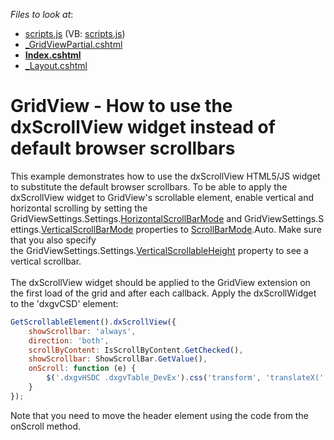 <!-- default file list -->
*Files to look at*:

* [scripts.js](./CS/GridViewWithDxScrollView/Scripts/scripts.js) (VB: [scripts.js](./VB/GridViewWithDxScrollView/Scripts/scripts.js))
* [_GridViewPartial.cshtml](./CS/GridViewWithDxScrollView/Views/Home/_GridViewPartial.cshtml)
* **[Index.cshtml](./CS/GridViewWithDxScrollView/Views/Home/Index.cshtml)**
* [_Layout.cshtml](./CS/GridViewWithDxScrollView/Views/Shared/_Layout.cshtml)
<!-- default file list end -->
# GridView - How to use the dxScrollView widget instead of default browser scrollbars


<p>This example demonstrates how to use the dxScrollView HTML5/JS widget to substitute the default browser scrollbars. To be able to apply the dxScrollView widget to GridView's scrollable element, enable vertical and horizontal scrolling by setting the GridViewSettings.Settings.<a href="https://documentation.devexpress.com/AspNet/DevExpress.Web.ASPxGridSettings.HorizontalScrollBarMode.property">HorizontalScrollBarMode</a> and GridViewSettings.Settings.<a href="https://documentation.devexpress.com/AspNet/DevExpress.Web.ASPxGridSettings.VerticalScrollBarMode.property">VerticalScrollBarMode</a> properties to <a href="https://documentation.devexpress.com/AspNet/DevExpressWebScrollBarModeEnumtopic.aspx">ScrollBarMode</a>.Auto. Make sure that you also specify the GridViewSettings.Settings.<a href="https://documentation.devexpress.com/AspNet/DevExpress.Web.ASPxGridSettings.VerticalScrollableHeight.property">VerticalScrollableHeight</a> property to see a vertical scrollbar.<br><br>The dxScrollView widget should be applied to the GridView extension on the first load of the grid and after each callback. Apply the dxScrollWidget to the 'dxgvCSD' element:</p>


```js
GetScrollableElement().dxScrollView({
    showScrollbar: 'always',
    direction: 'both',
    scrollByContent: IsScrollByContent.GetChecked(),
    showScrollbar: ShowScrollBar.GetValue(),
    onScroll: function (e) {
        $('.dxgvHSDC .dxgvTable_DevEx').css('transform', 'translateX(' + (-e.scrollOffset.left) + 'px)');
    }
});
```


<p>Note that you need to move the header element using the code from the onScroll method.</p>

<br/>


